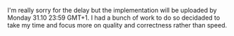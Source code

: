 I'm really sorry for the delay but the implementation will be uploaded by Monday 31.10 23:59 GMT+1. I had a bunch of work to do so decidaded to take my time and focus more on quality and correctness rather than speed. 
